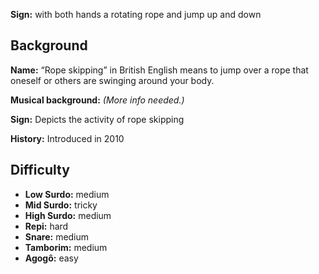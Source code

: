 **Sign:** with both hands a rotating rope and jump up and down

## Background

**Name:** “Rope skipping” in British English means to jump over a rope that oneself or others are swinging around your body.

**Musical background:** *(More info needed.)*

**Sign:** Depicts the activity of rope skipping

**History:** Introduced in 2010

## Difficulty

* **Low Surdo:** medium
* **Mid Surdo:** tricky
* **High Surdo:** medium
* **Repi:** hard
* **Snare:** medium
* **Tamborim:** medium
* **Agogô:** easy
